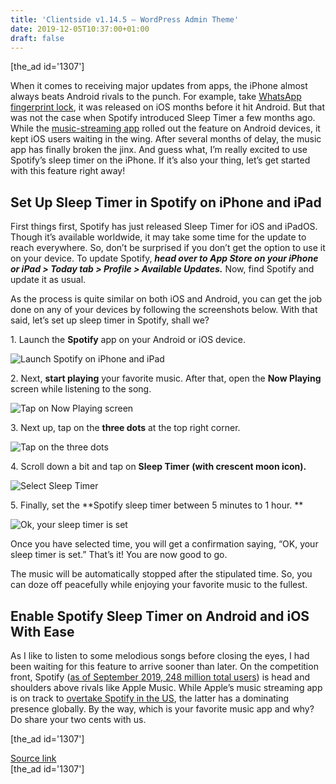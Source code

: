 ```yaml
---
title: 'Clientside v1.14.5 – WordPress Admin Theme'
date: 2019-12-05T10:37:00+01:00
draft: false
---
```


\[the\_ad id='1307'\]  
  

  

When it comes to receiving major updates from apps, the iPhone almost always beats Android rivals to the punch. For example, take [WhatsApp fingerprint lock](https://beebom.com/how-enable-fingerprint-lock-whatsapp-android/), it was released on iOS months before it hit Android. But that was not the case when Spotify introduced Sleep Timer a few months ago. While the [music-streaming app](https://beebom.com/best-free-music-apps/) rolled out the feature on Android devices, it kept iOS users waiting in the wing. After several months of delay, the music app has finally broken the jinx. And guess what, I’m really excited to use Spotify’s sleep timer on the iPhone. If it’s also your thing, let’s get started with this feature right away!  

Set Up Sleep Timer in Spotify on iPhone and iPad
------------------------------------------------

  

First things first, Spotify has just released Sleep Timer for iOS and iPadOS. Though it’s available worldwide, it may take some time for the update to reach everywhere. So, don’t be surprised if you don’t get the option to use it on your device. To update Spotify, **_head over to App Store on your iPhone or iPad > Today tab > Profile > Available Updates._** Now, find Spotify and update it as usual.  

As the process is quite similar on both iOS and Android, you can get the job done on any of your devices by following the screenshots below. With that said, let’s set up sleep timer in Spotify, shall we?  

1\. Launch the **Spotify** app on your Android or iOS device.  

![Launch Spotify on iPhone and iPad](https://beebom.com/wp-content/uploads/2019/12/Launch-Spotify-on-iPhone-and-iPad-.jpg)

2\. Next, **start playing** your favorite music. After that, open the **Now Playing** screen while listening to the song.  

![Tap on Now Playing screen](https://beebom.com/wp-content/uploads/2019/12/Tap-on-Now-Playing-screen.jpg)

3\. Next up, tap on the **three dots** at the top right corner.  

![Tap on the three dots](https://beebom.com/wp-content/uploads/2019/12/Tap-on-the-three-dots.jpg)

  
  

  

4\. Scroll down a bit and tap on **Sleep Timer** **(with crescent moon icon).**  

![Select Sleep Timer](https://beebom.com/wp-content/uploads/2019/12/Select-Sleep-Timer.jpg)

5\. Finally, set the **Spotify sleep timer between 5 minutes to 1 hour. **  

![Ok, your sleep timer is set](https://beebom.com/wp-content/uploads/2019/12/Ok-your-sleep-timer-is-set.png)

Once you have selected time, you will get a confirmation saying, “OK, your sleep timer is set.” That’s it! You are now good to go.  

The music will be automatically stopped after the stipulated time. So, you can doze off peacefully while enjoying your favorite music to the fullest.  

Enable Spotify Sleep Timer on Android and iOS With Ease
-------------------------------------------------------

  

As I like to listen to some melodious songs before closing the eyes, I had been waiting for this feature to arrive sooner than later. On the competition front, Spotify ([as of September 2019, 248 million total users](https://beebom.com/spotify-global-user-count-rapid-growth-india/)) is head and shoulders above rivals like Apple Music. While Apple’s music streaming app is on track to [overtake Spotify in the US](https://beebom.com/apple-music-overtake-spotify-us-year/), the latter has a dominating presence globally. By the way, which is your favorite music app and why? Do share your two cents with us.  

  
  
\[the\_ad id='1307'\]  
  
[Source link](https://beebom.com/how-use-spotifys-sleep-timer-iphone-ipad/)  
\[the\_ad id='1307'\]